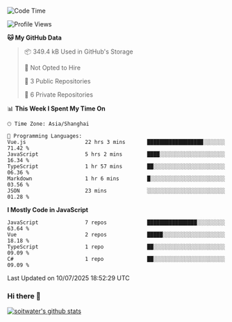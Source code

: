 <!--START_SECTION:waka-->
![Code Time](http://img.shields.io/badge/Code%20Time-5%2C258%20hrs%2021%20mins-blue)

![Profile Views](http://img.shields.io/badge/Profile%20Views-0-blue)

**🐱 My GitHub Data** 

> 📦 349.4 kB Used in GitHub's Storage 
 > 
> 🚫 Not Opted to Hire
 > 
> 📜 3 Public Repositories 
 > 
> 🔑 6 Private Repositories 
 > 
📊 **This Week I Spent My Time On** 

```text
🕑︎ Time Zone: Asia/Shanghai

💬 Programming Languages: 
Vue.js                   22 hrs 3 mins       ██████████████████░░░░░░░   71.42 % 
JavaScript               5 hrs 2 mins        ████░░░░░░░░░░░░░░░░░░░░░   16.34 % 
TypeScript               1 hr 57 mins        ██░░░░░░░░░░░░░░░░░░░░░░░   06.36 % 
Markdown                 1 hr 6 mins         █░░░░░░░░░░░░░░░░░░░░░░░░   03.56 % 
JSON                     23 mins             ░░░░░░░░░░░░░░░░░░░░░░░░░   01.28 % 
```

**I Mostly Code in JavaScript** 

```text
JavaScript               7 repos             ████████████████░░░░░░░░░   63.64 % 
Vue                      2 repos             █████░░░░░░░░░░░░░░░░░░░░   18.18 % 
TypeScript               1 repo              ██░░░░░░░░░░░░░░░░░░░░░░░   09.09 % 
C#                       1 repo              ██░░░░░░░░░░░░░░░░░░░░░░░   09.09 % 
```




 Last Updated on 10/07/2025 18:52:29 UTC
<!--END_SECTION:waka-->

### Hi there 👋
[![soitwater's github stats](https://github-readme-stats.vercel.app/api?username=soitwater)](https://github.com/soitwater/github-readme-stats)
